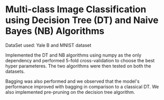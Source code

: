 # Multi-class Image Classification using Decision Tree (DT) and Naive Bayes (NB) Algorithms  

DataSet used: Yale B and MNIST dataset

Implemented the DT and NB algorithms using numpy as the only dependency and performed 5-fold cross-validation to choose the best hyper parameteres. The two algorithms were then tested on both the datasets.

Bagging was also performed and we observed that the model's performance improved with bagging in comparison to a classical DT.
We also implemented pre-pruning on the decision tree algorithm.
